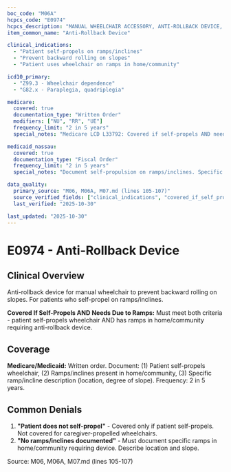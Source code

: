 ```yaml
---
boc_code: "M06A"
hcpcs_code: "E0974"
hcpcs_description: "MANUAL WHEELCHAIR ACCESSORY, ANTI-ROLLBACK DEVICE, EACH"
item_common_name: "Anti-Rollback Device"

clinical_indications:
  - "Patient self-propels on ramps/inclines"
  - "Prevent backward rolling on slopes"
  - "Patient uses wheelchair on ramps in home/community"

icd10_primary:
  - "Z99.3 - Wheelchair dependence"
  - "G82.x - Paraplegia, quadriplegia"

medicare:
  covered: true
  documentation_type: "Written Order"
  modifiers: ["NU", "RR", "UE"]
  frequency_limit: "2 in 5 years"
  special_notes: "Medicare LCD L33792: Covered if self-propels AND needs device due to ramps in home/community. Specific ramp/incline description required."

medicaid_nassau:
  covered: true
  documentation_type: "Fiscal Order"
  frequency_limit: "2 in 5 years"
  special_notes: "Document self-propulsion on ramps/inclines. Specific ramp/incline description."

data_quality:
  primary_source: "M06, M06A, M07.md (lines 105-107)"
  source_verified_fields: ["clinical_indications", "covered_if_self_propels_and_needs_due_to_ramps", "specific_ramp_description_required", "frequency_2_in_5_years"]
  last_verified: "2025-10-30"

last_updated: "2025-10-30"
---
```


# E0974 - Anti-Rollback Device

## Clinical Overview

Anti-rollback device for manual wheelchair to prevent backward rolling on slopes. For patients who self-propel on ramps/inclines.

**Covered If Self-Propels AND Needs Due to Ramps:** Must meet both criteria - patient self-propels wheelchair AND has ramps in home/community requiring anti-rollback device.

## Coverage

**Medicare/Medicaid:** Written order. Document: (1) Patient self-propels wheelchair, (2) Ramps/inclines present in home/community, (3) Specific ramp/incline description (location, degree of slope). Frequency: 2 in 5 years.

## Common Denials

1. **"Patient does not self-propel"** - Covered only if patient self-propels. Not covered for caregiver-propelled wheelchairs.
2. **"No ramps/inclines documented"** - Must document specific ramps in home/community requiring device. Describe location and slope.

Source: M06, M06A, M07.md (lines 105-107)
